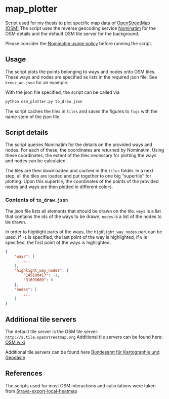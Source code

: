 # map_plotter

Script used for my thesis to plot specific map data of [OpenStreetMap (OSM)](https://www.openstreetmap.org)
The script uses the reverse geocoding service [Nominatim](https://nominatim.org/) for the OSM details and the default OSM tile server for the background.

Please consider the [Nominatim usage policy](https://operations.osmfoundation.org/policies/nominatim/) before running the script.

## Usage

The script plots the points belonging to ways and nodes onto OSM tiles.
These ways and nodes are specified as lists in the required json file.
See `kreuz_ac.json` for an example.

With the json file specified, the script can be called via

```bash
python osm_plotter.py to_draw.json
```

The script caches the tiles in `tiles` and saves the figures to `figs` with the name stem of the json file.

## Script details

The script queries Nominatim for the details on the provided ways and nodes.
For each of these, the coordinates are returned by Nominatim.
Using these coordinates, the extent of the tiles necessary for plotting the ways and nodes can be calculated.

The tiles are then downloaded and cached in the `tiles` folder.
In a next step, all the tiles are loaded and put together to one big "supertile" for plotting.
Upon this supertile, the coordinates of the points of the provided nodes and ways are then plotted in different colors.

### Contents of `to_draw.json`

The json file lists all elements that should be drawn on the tile.
`ways` is a list that contains the ids of the ways to be drawn, `nodes` is a list of the nodes to be drawn.

In order to highlight parts of the ways, the `highlight_way_nodes` part can be used.
If `-1` is specified, the last point of the way is highlighted, if `0` is specified, the first point of the ways is highlighted.

```json
{
    "ways": [
        ...
    ],
    "highlight_way_nodes": {
        "145100417": -1,
        "31693609": 0
    },
    "nodes": [
        ...
    ]
}
```

## Additional tile servers

The default tile server is the OSM tile server: `http://a.tile.openstreetmap.org`
Additional tile servers can be found here: [OSM wiki](https://wiki.openstreetmap.org/wiki/Raster_tile_providers)

Additional tile servers can be found here [Bundesamt für Kartographie und Geodäsie](https://gdz.bkg.bund.de/index.php/default/webdienste.html)

## References

The scripts used for most OSM interactions and calculations were taken from [Strava-export-local-heatmap](https://github.com/j-hiller/Strava-export-local-heatmap)
